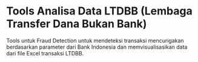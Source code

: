# Tools Analisa Data LTDBB (Lembaga Transfer Dana Bukan Bank)

Tools untuk Fraud Detection untuk mendeteksi transaksi mencurigakan berdasarkan parameter dari Bank Indonesia dan memvisualisasikan data dari file Excel transaksi LTDBB.

